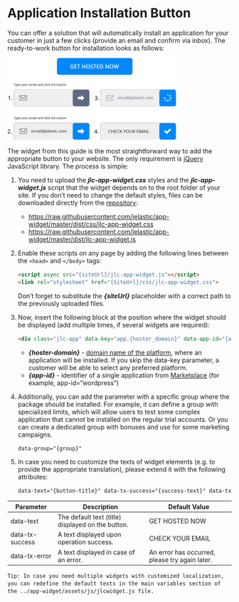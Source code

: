 # Application Installation Button

You can offer a solution that will automatically install an application for your customer in just a few clicks (provide an email and confirm via inbox). The ready-to-work button for installation looks as follows:

![Jelastic install app screenshot](screenshot-1.png)

The widget from this guide is the most straightforward way to add the appropriate button to your website. The only requirement is [jQuery](https://jquery.com/) JavaScript library. The process is simple:

1. You need to upload the ***jlc-app-widget.css*** styles and the ***jlc-app-widget.js*** script that the widget depends on to the root folder of your site. If you don’t need to change the default styles, files can be downloaded directly from the [repository](https://github.com/jelastic/app-widget):
    - https://raw.githubusercontent.com/jelastic/app-widget/master/dist/css/jlc-app-widget.css
    - https://raw.githubusercontent.com/jelastic/app-widget/master/dist/jlc-app-widget.js
    
2. Enable these scripts on any page by adding the following lines between the `<head>` and `</body>` tags:
    ```html
    <script async src="{siteUrl}/jlc-app-widget.js"></script>
    <link rel="stylesheet" href="{SiteUrl}/css/jlc-app-widget.css">
    ```
    Don’t forget to substitute the ***{siteUrl}*** placeholder with a correct path to the previously uploaded files.
    
3. Now, insert the following block at the position where the widget should be displayed (add multiple times, if several widgets are required):
    ```html
    <div class="jlc-app" data-key="app.{hoster_domain}" data-app-id="{app-id}"></div>
    ```
    - ***{hoster-domain}*** - [domain name of the platform](https://docs.jelastic.com/jelastic-hoster-info), where an application will be installed. If you skip the data-key parameter, a customer will be able to select any preferred platform.
    - ***{app-id}*** - identifier of a single application from [Marketplace](https://ops-docs.jelastic.com/jca-marketplace/) (for example, app-id=“wordpress”)
    
4. Additionally, you can add the parameter with a specific group where the package should be installed. For example, it can define a group with specialized limits, which will allow users to test some complex application that cannot be installed on the regular trial accounts. Or you can create a dedicated group with bonuses and use for some marketing campaigns.
    ```html
    data-group="{group}"
    ```

5. In case you need to customize the texts of widget elements (e.g. to provide the appropriate translation), please extend it with the following attributes:
    ```html
    data-text="{button-title}" data-tx-success="{success-text}" data-tx-error="{error-text}"
    ```
    
| Parameter        | Description                                       | Default Value  |
| ---------------- |---------------------------------------------------| -----|
| data-text        | The default text (title) displayed on the button. | GET HOSTED NOW |
| data-tx-success  | A text displayed upon operation success.          | CHECK YOUR EMAIL |
| data-tx-error    | A text displayed in case of an error.             | An error has occurred, please try again later. |
    
`
Tip: In case you need multiple widgets with customized localization, you can redefine the default texts in the main variables section of the ../app-widget/assets/js/jlcwidget.js file.
`

